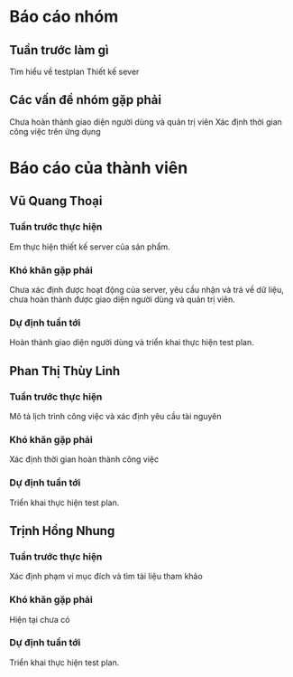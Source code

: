 # Báo cáo nhóm

## Tuần trước làm gì
Tìm hiểu về testplan
Thiết kế sever
## Các vấn đề nhóm gặp phải
Chưa hoàn thành giao diện người dùng và quản trị viên
Xác định thời gian công việc trên ứng dụng 

# Báo cáo của thành viên

## Vũ Quang Thoại
### Tuần trước thực hiện
Em thực hiện thiết kế server của sản phẩm.
### Khó khăn gặp phải
Chưa xác định được hoạt động của server, yêu cầu nhận và trả về dữ liệu, chưa hoàn thành được giao diện người dùng và quản trị viên.
### Dự định tuần tới
Hoàn thành giao diện người dùng và triển khai thực hiện test plan.

## Phan Thị Thùy Linh
### Tuần trước thực hiện
Mô tả lịch trình công việc và xác định yêu cầu tài nguyên
### Khó khăn gặp phải
Xác định thời gian hoàn thành công việc
### Dự định tuần tới
Triển khai thực hiện test plan.

## Trịnh Hồng Nhung
### Tuần trước thực hiện
Xác định phạm vi mục đích và tìm tài liệu tham khảo
### Khó khăn gặp phải
Hiện tại chưa có
### Dự định tuần tới
Triển khai thực hiện test plan.
